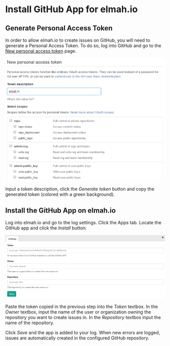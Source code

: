 # Install GitHub App for elmah.io

## Generate Personal Access Token

In order to allow elmah.io to create issues on GitHub, you will need to generate a Personal Access Token. To do so, log into GitHub and go to the [New personal access token](https://github.com/settings/tokens/new) page.

![OAuth Tokens Page](/images/apps/github/generate_token.png)

Input a token description, click the *Generate token* button and copy the generated token (colored with a green background).

## Install the GitHub App on elmah.io

Log into elmah.io and go to the log settings. Click the Apps tab. Locate the GitHub app and click the *Install* button:

![Install Slack App](/images/apps/github/install_github.png)

Paste the token copied in the previous step into the *Token* textbox. In the *Owner* textbox, input the name of the user or organization owning the repository you want to create issues in. In the *Repository* textbox input the name of the repository.

Click *Save* and the app is added to your log. When new errors are logged, issues are automatically created in the configured GitHub repository.